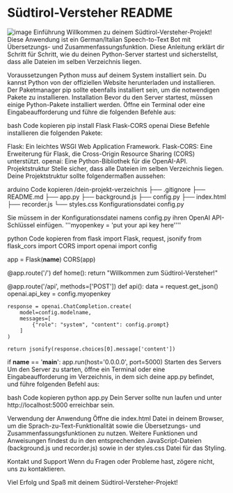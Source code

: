 # Südtirol-Versteher README
![image](https://github.com/bCommonsLAB/Suedtirol-Versteher/assets/174307404/92de5605-f0e4-4568-96c0-e5d47afed427)
Einführung
Willkommen zu deinem Südtirol-Versteher-Projekt! Diese Anwendung ist ein German/Italian Speech-to-Text Bot mit Übersetzungs- und Zusammenfassungsfunktion. Diese Anleitung erklärt dir Schritt für Schritt, wie du deinen Python-Server startest und sicherstellst, dass alle Dateien im selben Verzeichnis liegen.

Voraussetzungen
Python muss auf deinem System installiert sein. Du kannst Python von der offiziellen Website herunterladen und installieren.
Der Paketmanager pip sollte ebenfalls installiert sein, um die notwendigen Pakete zu installieren.
Installation
Bevor du den Server startest, müssen einige Python-Pakete installiert werden. Öffne ein Terminal oder eine Eingabeaufforderung und führe die folgenden Befehle aus:

bash
Code kopieren
pip install Flask Flask-CORS openai
Diese Befehle installieren die folgenden Pakete:

Flask: Ein leichtes WSGI Web Application Framework.
Flask-CORS: Eine Erweiterung für Flask, die Cross-Origin Resource Sharing (CORS) unterstützt.
openai: Eine Python-Bibliothek für die OpenAI-API.
Projektstruktur
Stelle sicher, dass alle Dateien im selben Verzeichnis liegen. Deine Projektstruktur sollte folgendermaßen aussehen:

arduino
Code kopieren
/dein-projekt-verzeichnis
    ├── .gitignore
    ├── README.md
    ├── app.py
    ├── background.js
    ├── config.py
    ├── index.html
    ├── recorder.js
    └── styles.css
Konfigurationsdatei config.py

Sie müssem in der Konfigurationsdatei namens config.py ihren OpenAI API-Schlüssel einfügen.
'''myopenkey = 'put your api key here''''

python
Code kopieren
from flask import Flask, request, jsonify
from flask_cors import CORS
import openai
import config

app = Flask(__name__)
CORS(app)

@app.route('/')
def home():
    return "Willkommen zum Südtirol-Versteher!"

@app.route('/api', methods=['POST'])
def api():
    data = request.get_json()
    openai.api_key = config.myopenkey

    response = openai.ChatCompletion.create(
        model=config.modelname,
        messages=[
            {"role": "system", "content": config.prompt}
        ]
    )

    return jsonify(response.choices[0].message['content'])

if __name__ == '__main__':
    app.run(host='0.0.0.0', port=5000)
Starten des Servers
Um den Server zu starten, öffne ein Terminal oder eine Eingabeaufforderung im Verzeichnis, in dem sich deine app.py befindet, und führe folgenden Befehl aus:

bash
Code kopieren
python app.py
Dein Server sollte nun laufen und unter http://localhost:5000 erreichbar sein.

Verwendung der Anwendung
Öffne die index.html Datei in deinem Browser, um die Sprach-zu-Text-Funktionalität sowie die Übersetzungs- und Zusammenfassungsfunktionen zu nutzen. Weitere Funktionen und Anweisungen findest du in den entsprechenden JavaScript-Dateien (background.js und recorder.js) sowie in der styles.css Datei für das Styling.

Kontakt und Support
Wenn du Fragen oder Probleme hast, zögere nicht, uns zu kontaktieren.

Viel Erfolg und Spaß mit deinem Südtirol-Versteher-Projekt!

